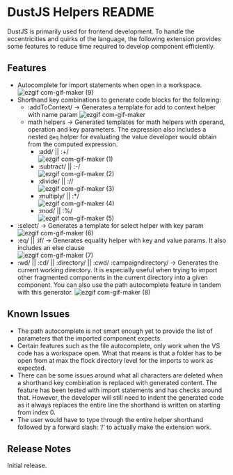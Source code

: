 # DustJS Helpers README

DustJS is primarily used for frontend development. To handle the eccentricities and quirks of the language, the following extension provides some features to reduce time required to develop component efficiently.

## Features

* Autocomplete for import statements when open in a workspace. <br />
  ![ezgif com-gif-maker (9)](https://user-images.githubusercontent.com/14044105/213061378-3f934c47-71f6-42cd-8a7a-907fa0b41ba1.gif) <br />
* Shorthand key combinations to generate code blocks for the following:
  * :addToContext/ -> Generates a template for add to context helper with name param
    ![ezgif com-gif-maker](https://user-images.githubusercontent.com/14044105/213060086-6c08f982-1865-49f5-9d66-937ad3872fa3.gif) <br />
  * math helpers -> Generated templates for math helpers with operand, operation and key parameters. The expression also includes a nested `@eq` helper for evaluating the value developer would obtain from the computed expression. 
    * :add/ || :+/ <br />
      ![ezgif com-gif-maker (1)](https://user-images.githubusercontent.com/14044105/213060366-d2ba7f27-c195-402d-b8e7-b15ef498b1be.gif) <br />
    * :subtract/ || :-/ <br />
      ![ezgif com-gif-maker (2)](https://user-images.githubusercontent.com/14044105/213060639-4b2b3fd5-f229-428a-8597-587ee3ed7db0.gif)<br />
    * :divide/ || :// <br />
      ![ezgif com-gif-maker (3)](https://user-images.githubusercontent.com/14044105/213060729-f137c8a9-091a-44f4-8184-002005e3b1c6.gif) <br />
    * :multiply/ || :*/ <br />
      ![ezgif com-gif-maker (4)](https://user-images.githubusercontent.com/14044105/213060781-33b6dc38-e0ab-4a49-97d3-14162b851816.gif)<br />
    * :mod/ || :%/ <br />
      ![ezgif com-gif-maker (5)](https://user-images.githubusercontent.com/14044105/213060869-c5fd2437-edef-4e8f-a6d1-f9fbff1ac2c2.gif)<br />
* :select/ -> Generates a template for select helper with key param <br />
  ![ezgif com-gif-maker (6)](https://user-images.githubusercontent.com/14044105/213061026-323b6b0a-44df-4dd4-b313-61302f50afe5.gif) <br />
* :eq/ || :if/ -> Generates equality helper with key and value params. It also includes an else clause <br />
  ![ezgif com-gif-maker (7)](https://user-images.githubusercontent.com/14044105/213061138-f594d038-ebdd-4ab2-a747-e79b3162baa7.gif) <br />
* :wd/ || :cd/ || :directory/ || :cwd/ :campaigndirectory/ -> Generates the current working directory. It is especially useful when trying to import other fragmented components in the current directory into a given component. You can also use the path autocomplete feature in tandem with this generator.
  ![ezgif com-gif-maker (8)](https://user-images.githubusercontent.com/14044105/213061249-5a333e08-f657-4da7-be91-30e46556775c.gif) <br />

## Known Issues

* The path autocomplete is not smart enough yet to provide the list of parameters that the imported component expects.
* Certain features such as the file autocomplete, only work when the VS code has a workspace open. What that means is that a folder has to be open from at max the flock directory level for the imports to work as expected.
* There can be some issues around what all characters are deleted when a shorthand key combination is replaced with generated content. The feature has been tested with import statements and has checks around that. However, the developer will still need to indent the generated code as it always replaces the entire line the shorthand is written on starting from index 0.
* The user would have to type through the entire helper shorthand followed by a forward slash: ‘/’ to actually make the extension work.


## Release Notes

Initial release.
